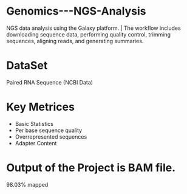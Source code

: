 # Genomics---NGS-Analysis
  NGS data analysis using the Galaxy platform. | 
  The workflow includes downloading sequence data, performing quality control,
  trimming sequences, aligning reads, and generating summaries. 

# DataSet
  Paired RNA Sequence (NCBI Data)

# Key Metrices
  - Basic Statistics
  - Per base sequence quality
  - Overrepresented sequences
  - Adapter Content

# Output of the Project is BAM file.
  98.03% mapped
